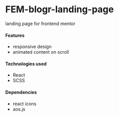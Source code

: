 # FEM-blogr-landing-page

landing page for frontend mentor

#### Features
- responsive design
- animated content on scroll

#### Technologies used
- React
- SCSS

#### Dependencies
- react icons
- aos.js
